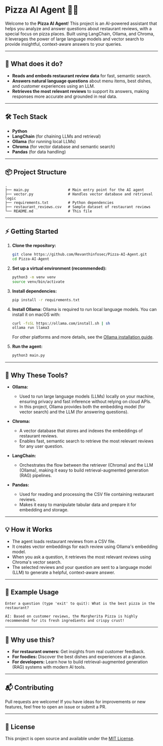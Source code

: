 # Pizza AI Agent 🍕🤖

Welcome to the **Pizza AI Agent**! This project is an AI-powered assistant that helps you analyze and answer questions about restaurant reviews, with a special focus on pizza places. Built using LangChain, Ollama, and Chroma, it leverages the power of large language models and vector search to provide insightful, context-aware answers to your queries.

---

## 🚀 What does it do?

- **Reads and embeds restaurant review data** for fast, semantic search.
- **Answers natural language questions** about menu items, best dishes, and customer experiences using an LLM.
- **Retrieves the most relevant reviews** to support its answers, making responses more accurate and grounded in real data.

---

## 🛠️ Tech Stack
- **Python**
- **LangChain** (for chaining LLMs and retrieval)
- **Ollama** (for running local LLMs)
- **Chroma** (for vector database and semantic search)
- **Pandas** (for data handling)

---

## 📦 Project Structure

```
.
├── main.py                  # Main entry point for the AI agent
├── vector.py                # Handles vector database and retrieval logic
├── requirements.txt         # Python dependencies
├── restaurant_reviews.csv   # Sample dataset of restaurant reviews
└── README.md                # This file
```

---

## ⚡ Getting Started

1. **Clone the repository:**
   ```bash
   git clone https://github.com/Revanthinfosec/Pizza-AI-Agent.git
   cd Pizza-AI-Agent
   ```

2. **Set up a virtual environment (recommended):**
   ```bash
   python3 -m venv venv
   source venv/bin/activate
   ```

3. **Install dependencies:**
   ```bash
   pip install -r requirements.txt
   ```

4. **Install Ollama:**
   Ollama is required to run local language models. You can install it on macOS with:
   ```bash
   curl -fsSL https://ollama.com/install.sh | sh
   ollama run llama3
   ```
   For other platforms and more details, see the [Ollama installation guide](https://ollama.com/download).

5. **Run the agent:**
   ```bash
   python3 main.py
   ```

---

## 🧰 Why These Tools?

- **Ollama:**
  - Used to run large language models (LLMs) locally on your machine, ensuring privacy and fast inference without relying on cloud APIs.
  - In this project, Ollama provides both the embedding model (for vector search) and the LLM (for answering questions).

- **Chroma:**
  - A vector database that stores and indexes the embeddings of restaurant reviews.
  - Enables fast, semantic search to retrieve the most relevant reviews for any user question.

- **LangChain:**
  - Orchestrates the flow between the retriever (Chroma) and the LLM (Ollama), making it easy to build retrieval-augmented generation (RAG) pipelines.

- **Pandas:**
  - Used for reading and processing the CSV file containing restaurant reviews.
  - Makes it easy to manipulate tabular data and prepare it for embedding and storage.

---

## 💡 How it Works
- The agent loads restaurant reviews from a CSV file.
- It creates vector embeddings for each review using Ollama's embedding model.
- When you ask a question, it retrieves the most relevant reviews using Chroma's vector search.
- The selected reviews and your question are sent to a language model (LLM) to generate a helpful, context-aware answer.

---

## 📝 Example Usage

```
Enter a question (type 'exit' to quit): What is the best pizza in the restaurant?

AI: Based on customer reviews, the Margherita Pizza is highly recommended for its fresh ingredients and crispy crust!
```

---

## 🤔 Why use this?
- **For restaurant owners:** Get insights from real customer feedback.
- **For foodies:** Discover the best dishes and experiences at a glance.
- **For developers:** Learn how to build retrieval-augmented generation (RAG) systems with modern AI tools.

---

## 📬 Contributing
Pull requests are welcome! If you have ideas for improvements or new features, feel free to open an issue or submit a PR.

---

## 📄 License
This project is open source and available under the [MIT License](LICENSE). 